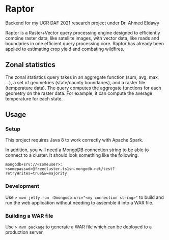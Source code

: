 # Raptor

Backend for my UCR DAF 2021 research project under Dr. Ahmed Eldawy

Raptor is a Raster+Vector query processing engine designed to efficiently combine raster data, like satellite images, with vector data, like roads and boundaries in one efficient query processing core. Raptor has already been applied to estimating crop yield and combating wildfires.

## Zonal statistics

The zonal statistics query takes in an aggregate function (sum, avg, max, ...), a set of geometries (state/county boundaries), and a raster file (temperature data). The query computes the aggregate functions for each geometry on the raster data. For example, it can compute the average temperature for each state.

## Usage

### Setup

This project requires Java 8 to work correctly with Apache Spark.

In addition, you will need a MongoDB connection string to be able to connect to a cluster. It should look something like the following.

```mongodb+srv://<someuser>:<somepasswd>@freecluster.ts1sn.mongodb.net/test?retryWrites=true&w=majority```

### Development

Use ```> mvn jetty:run -Dmongodb.uri="<my connection string>"``` to build and run the web application without needing to assemble it into a WAR file.

### Building a WAR file

Use ```> mvn package``` to generate a WAR file which can be deployed to a production server.
